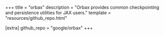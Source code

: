 +++
title = "orbax"
description = "Orbax provides common checkpointing and persistence utilities for JAX users."
template = "resources/github_repo.html"

[extra]
github_repo = "google/orbax"
+++